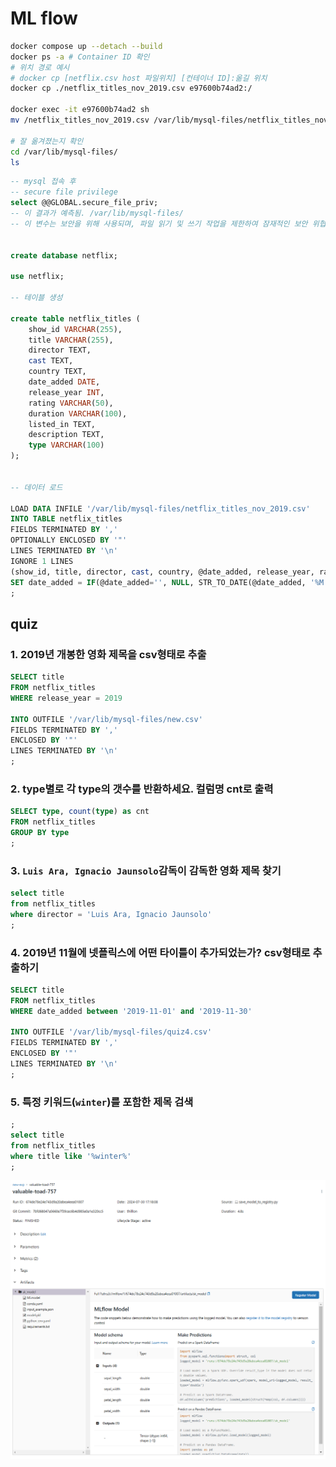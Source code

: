 # ML flow

```sh
docker compose up --detach --build
docker ps -a # Container ID 확인
# 위치 경로 예시
# docker cp [netflix.csv host 파일위치] [컨테이너 ID]:옮길 위치
docker cp ./netflix_titles_nov_2019.csv e97600b74ad2:/

docker exec -it e97600b74ad2 sh
mv /netflix_titles_nov_2019.csv /var/lib/mysql-files/netflix_titles_nov_2019.csv

# 잘 옮겨졌는지 확인
cd /var/lib/mysql-files/
ls
```

```sql
-- mysql 접속 후
-- secure file privilege
select @@GLOBAL.secure_file_priv;
-- 이 결과가 예측됨. /var/lib/mysql-files/
-- 이 변수는 보안을 위해 사용되며, 파일 읽기 및 쓰기 작업을 제한하여 잠재적인 보안 위협을 줄이기 위해 사용됩니다.


create database netflix;

use netflix;

-- 테이블 생성

create table netflix_titles (
    show_id VARCHAR(255),
    title VARCHAR(255),
    director TEXT,
    cast TEXT,
    country TEXT,
    date_added DATE,
    release_year INT,
    rating VARCHAR(50),
    duration VARCHAR(100),
    listed_in TEXT,
    description TEXT,
    type VARCHAR(100)
);


-- 데이터 로드

LOAD DATA INFILE '/var/lib/mysql-files/netflix_titles_nov_2019.csv'
INTO TABLE netflix_titles
FIELDS TERMINATED BY ','
OPTIONALLY ENCLOSED BY '"'
LINES TERMINATED BY '\n'
IGNORE 1 LINES
(show_id, title, director, cast, country, @date_added, release_year, rating, duration, listed_in, description, type)
SET date_added = IF(@date_added='', NULL, STR_TO_DATE(@date_added, '%M %d, %Y'))
;
```

## quiz

### 1. 2019년 개봉한 영화 제목을 csv형태로 추출

```sql
SELECT title
FROM netflix_titles
WHERE release_year = 2019

INTO OUTFILE '/var/lib/mysql-files/new.csv'
FIELDS TERMINATED BY ','
ENCLOSED BY '"'
LINES TERMINATED BY '\n'
;
```

### 2. type별로 각 type의 갯수를 반환하세요. 컬럼명 cnt로 출력

```sql
SELECT type, count(type) as cnt
FROM netflix_titles
GROUP BY type
;
```

### 3. `Luis Ara, Ignacio Jaunsolo`감독이 감독한 영화 제목 찾기

```sql
select title
from netflix_titles
where director = 'Luis Ara, Ignacio Jaunsolo'
;
```

### 4. 2019년 11월에 넷플릭스에 어떤 타이틀이 추가되었는가? csv형태로 추출하기

```sql
SELECT title
FROM netflix_titles
WHERE date_added between '2019-11-01' and '2019-11-30'

INTO OUTFILE '/var/lib/mysql-files/quiz4.csv'
FIELDS TERMINATED BY ','
ENCLOSED BY '"'
LINES TERMINATED BY '\n'
;
```

### 5. 특정 키워드(`winter`)를 포함한 제목 검색

```sql
;
select title
from netflix_titles
where title like '%winter%'
;
```



![alt text](image.png)
